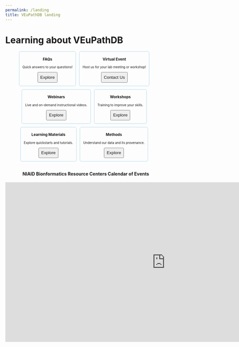 ```yaml
---
permalink: /landing
title: VEuPathDB landing
---
```

<style>

.flex-container {
  display: flex;
  flex-wrap: wrap;
  justify-content: center;
  font-size: 95%;
}
.flex-container div {
  font-size: 75%;
  border: 0.2em solid lightblue;
  border-radius: 0.5em;
  margin: 0 1em 1em 0;
  padding: 0 1em 1em;
  text-align: center;
}
.flex-container div button {
  padding: 0.5em;
}
.flex-container div button a {
  text-decoration: none;
}
.flex-container div h3 {
  text-align: center;
}

</style>

<h1>Learning about VEuPathDB</h1>

<div class="static-content flex-container">

  <div>
    <h3>FAQs</h3>
    <p>Quick answers to your questions!</p>
    <button><a href="/a/app/static-content/faq.html">Explore</a></button>
  </div>
  <div>
    <h3>Virtual Event</h3>
    <p>Host us for your lab meeting or workshop!</p>
    <button><a href="/a/app/contact-us">Contact Us</a></button>
  </div>
  <div>
    <h3>Webinars</h3>
    <p>Live and on-demand instructional videos.</p>
    <button><a href="/a/app/static-content/webinars.html">Explore</a></button>
  </div>
  <div>
    <h3>Workshops</h3>
    <p>Training to improve your skills.</p>
    <button><a href="/a/app/static-content/workshops.html">Explore</a></button>
  </div>
  <div>
    <h3>Learning Materials</h3>
    <p>Explore quickstarts and tutorials.</p>
    <button><a href="/a/app/static-content/tutorials.html">Explore</a></button>
  </div>
  <div>
    <h3>Methods</h3>
    <p>Understand our data and its provenance.</p>
    <button><a href="/a/app/static-content/methods.html">Explore</a></button>
  </div>

</div>
<div align="center">
<p>
<h4>NIAID Bionformatics Resource Centers Calendar of Events</h4>
<iframe src="https://calendar.google.com/calendar/embed?height=600&amp;wkst=1&amp;bgcolor=%23ffffff&amp;ctz=America%2FNew_York&amp;src=YnJjZ2F0ZXdheUBnbWFpbC5jb20&amp;src=Y19xbG9ncGFwYnViZmh1M2c3cmgzZWsyODlhY0Bncm91cC5jYWxlbmRhci5nb29nbGUuY29t&amp;src=YnZicmMxQGdtYWlsLmNvbQ&amp;color=%23039BE5&amp;color=%23F09300&amp;color=%23E4C441&amp;showTz=1&amp;showCalendars=0&amp;showTabs=1&amp;showPrint=0&amp;showDate=1&amp;showNav=1&amp;showTitle=0" style="border-width:0" width="1000" height="500" frameborder="0" scrolling="no"></iframe>
</p>
</div>


